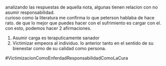 analizando las respuestas de aquella nota, algunas tienen relacion con no asumir responsabilidad.   
curioso como la literatura me confirma lo que peterson hablaba de hace rato. de que lo mejor que puedes hacer con el sufrimiento es cargar con el. con esto, podemos hacer 2 afirmaciones.
1) Asumir carga es teraputicamente sanador
2) Victimizar empeora al individuo.
lo anterior tanto en el sentido de su bienestar como de su calidad como persona. 

#VictimizacionComoEnferdadResponsabilidadComoLaCura